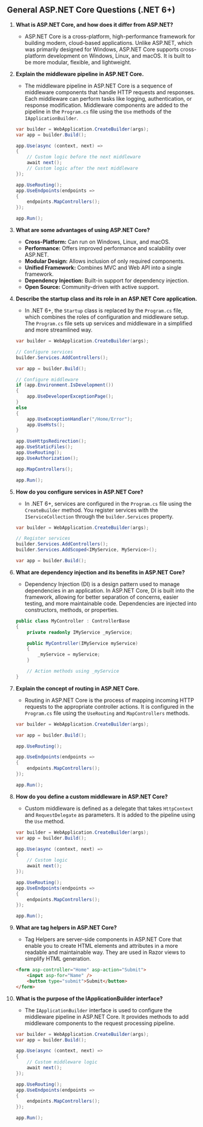 ## General ASP.NET Core Questions (.NET 6+)

1. **What is ASP.NET Core, and how does it differ from ASP.NET?**
   - ASP.NET Core is a cross-platform, high-performance framework for building modern, cloud-based applications. Unlike ASP.NET, which was primarily designed for Windows, ASP.NET Core supports cross-platform development on Windows, Linux, and macOS. It is built to be more modular, flexible, and lightweight.

2. **Explain the middleware pipeline in ASP.NET Core.**
   - The middleware pipeline in ASP.NET Core is a sequence of middleware components that handle HTTP requests and responses. Each middleware can perform tasks like logging, authentication, or response modification. Middleware components are added to the pipeline in the `Program.cs` file using the `Use` methods of the `IApplicationBuilder`.

    ```csharp
    var builder = WebApplication.CreateBuilder(args);
    var app = builder.Build();

    app.Use(async (context, next) =>
    {
        // Custom logic before the next middleware
        await next();
        // Custom logic after the next middleware
    });

    app.UseRouting();
    app.UseEndpoints(endpoints =>
    {
        endpoints.MapControllers();
    });

    app.Run();
    ```

3. **What are some advantages of using ASP.NET Core?**
   - **Cross-Platform:** Can run on Windows, Linux, and macOS.
   - **Performance:** Offers improved performance and scalability over ASP.NET.
   - **Modular Design:** Allows inclusion of only required components.
   - **Unified Framework:** Combines MVC and Web API into a single framework.
   - **Dependency Injection:** Built-in support for dependency injection.
   - **Open Source:** Community-driven with active support.

4. **Describe the startup class and its role in an ASP.NET Core application.**
   - In .NET 6+, the `Startup` class is replaced by the `Program.cs` file, which combines the roles of configuration and middleware setup. The `Program.cs` file sets up services and middleware in a simplified and more streamlined way.

    ```csharp
    var builder = WebApplication.CreateBuilder(args);

    // Configure services
    builder.Services.AddControllers();

    var app = builder.Build();

    // Configure middleware
    if (app.Environment.IsDevelopment())
    {
        app.UseDeveloperExceptionPage();
    }
    else
    {
        app.UseExceptionHandler("/Home/Error");
        app.UseHsts();
    }

    app.UseHttpsRedirection();
    app.UseStaticFiles();
    app.UseRouting();
    app.UseAuthorization();

    app.MapControllers();

    app.Run();
    ```

5. **How do you configure services in ASP.NET Core?**
   - In .NET 6+, services are configured in the `Program.cs` file using the `CreateBuilder` method. You register services with the `IServiceCollection` through the `builder.Services` property.

    ```csharp
    var builder = WebApplication.CreateBuilder(args);

    // Register services
    builder.Services.AddControllers();
    builder.Services.AddScoped<IMyService, MyService>();

    var app = builder.Build();
    ```

6. **What are dependency injection and its benefits in ASP.NET Core?**
   - Dependency Injection (DI) is a design pattern used to manage dependencies in an application. In ASP.NET Core, DI is built into the framework, allowing for better separation of concerns, easier testing, and more maintainable code. Dependencies are injected into constructors, methods, or properties.

    ```csharp
    public class MyController : ControllerBase
    {
        private readonly IMyService _myService;

        public MyController(IMyService myService)
        {
            _myService = myService;
        }

        // Action methods using _myService
    }
    ```

7. **Explain the concept of routing in ASP.NET Core.**
   - Routing in ASP.NET Core is the process of mapping incoming HTTP requests to the appropriate controller actions. It is configured in the `Program.cs` file using the `UseRouting` and `MapControllers` methods.

    ```csharp
    var builder = WebApplication.CreateBuilder(args);

    var app = builder.Build();

    app.UseRouting();

    app.UseEndpoints(endpoints =>
    {
        endpoints.MapControllers();
    });

    app.Run();
    ```

8. **How do you define a custom middleware in ASP.NET Core?**
   - Custom middleware is defined as a delegate that takes `HttpContext` and `RequestDelegate` as parameters. It is added to the pipeline using the `Use` method.

    ```csharp
    var builder = WebApplication.CreateBuilder(args);
    var app = builder.Build();

    app.Use(async (context, next) =>
    {
        // Custom logic
        await next();
    });

    app.UseRouting();
    app.UseEndpoints(endpoints =>
    {
        endpoints.MapControllers();
    });

    app.Run();
    ```

9. **What are tag helpers in ASP.NET Core?**
   - Tag Helpers are server-side components in ASP.NET Core that enable you to create HTML elements and attributes in a more readable and maintainable way. They are used in Razor views to simplify HTML generation.

    ```html
    <form asp-controller="Home" asp-action="Submit">
        <input asp-for="Name" />
        <button type="submit">Submit</button>
    </form>
    ```

10. **What is the purpose of the IApplicationBuilder interface?**
    - The `IApplicationBuilder` interface is used to configure the middleware pipeline in ASP.NET Core. It provides methods to add middleware components to the request processing pipeline.

    ```csharp
    var builder = WebApplication.CreateBuilder(args);
    var app = builder.Build();

    app.Use(async (context, next) =>
    {
        // Custom middleware logic
        await next();
    });

    app.UseRouting();
    app.UseEndpoints(endpoints =>
    {
        endpoints.MapControllers();
    });

    app.Run();
    ```
